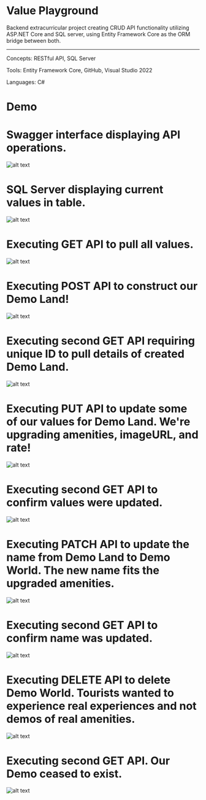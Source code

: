 # Value Playground

Backend extracurricular project creating CRUD API functionality utilizing ASP.NET Core and SQL server, using Entity Framework Core as the ORM bridge between both.
 
-----------------------------------------------------------------------------------------------  

Concepts: RESTful API, SQL Server

Tools: Entity Framework Core, GitHub, Visual Studio 2022

Languages: C#

# Demo
# Swagger interface displaying API operations.
![alt text](https://imgur.com/yDJukgI.png)

# SQL Server displaying current values in table.
![alt text](https://imgur.com/CyLGkK0.png)

# Executing GET API to pull all values.
![alt text](https://imgur.com/WxYF47p.png)

# Executing POST API to construct our Demo Land!
![alt text](https://imgur.com/MN0TTx3.png)

# Executing second GET API requiring unique ID to pull details of created Demo Land.
![alt text](https://imgur.com/cMDXXrK.png)

# Executing PUT API to update some of our values for Demo Land. We're upgrading amenities, imageURL, and rate!
![alt text](https://imgur.com/8SqrRIF.png)

# Executing second GET API to confirm values were updated.
![alt text](https://imgur.com/p6wjfha.png)

# Executing PATCH API to update the name from Demo Land to Demo World. The new name fits the upgraded amenities.
![alt text](https://imgur.com/qoXKgv2.png)

# Executing second GET API to confirm name was updated.
![alt text](https://imgur.com/4Md2SEi.png)

# Executing DELETE API to delete Demo World. Tourists wanted to experience real experiences and not demos of real amenities.
![alt text](https://imgur.com/QHgdeOj.png)

# Executing second GET API. Our Demo ceased to exist.
![alt text](https://imgur.com/SiY8bvH.png)

